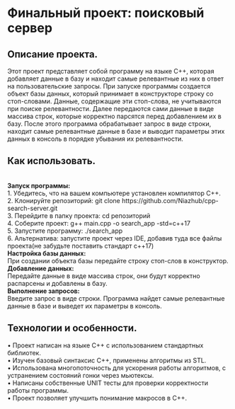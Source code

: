 <h1>Финальный проект: поисковый сервер</h1>

  <h2>Описание проекта.</h2>
  Этот проект представляет собой программу на языке C++, которая добавляет данные в базу и находит самые релевантные из них в ответ на пользовательские запросы. При запуске программы создается объект базы данных, который принимает в конструкторе строку со стоп-словами. Данные, содержащие эти стоп-слова, не учитываются при поиске релевантности. Далее передаются сами данные в виде массива строк, которые корректно парсятся перед добавлением их в базу. После этого программа обрабатывает запрос в виде строки, находит самые релевантные данные в базе и выводит параметры этих данных в консоль в порядке убывания их релевантности.
  
  <h2>Как использовать.</h2><br>
  <b>Запуск программы:</b><br>
  1. Убедитесь, что на вашем компьютере установлен компилятор C++.<br>
  2. Клонируйте репозиторий: git clone https://github.com/Niazhub/cpp-search-server.git<br>
  3. Перейдите в папку проекта: cd репозиторий<br>
  4. Соберите проект: g++ main.cpp -o search_app -std=c++17<br>
  5. Запустите программу: ./search_app<br>
  6. Альтернатива: запустите проект через IDE, добавив туда все файлы проекта(не забудьте поставить стандарт c++17)<br>
  <b>Настройка базы данных:</b><br>
  При создании объекта базы передайте строку стоп-слов в конструктор.<br>
  <b>Добавление данных:</b><br>
  Передайте данные в виде массива строк, они будут корректно распарсены и добавлены в базу.<br>
  <b>Выполнение запросов:</b><br>
  Введите запрос в виде строки. Программа найдет самые релевантные данные в базе и выведет их параметры в консоль.<br>
  <h2>Технологии и особенности.</h2>
  • Проект написан на языке C++ с использованием стандартных библиотек.<br>
  • Изучен базовый синтаксис C++, применены алгоритмы из STL.<br>
  • Использована многопоточность для ускорения работы алгоритмов, с устранением состояний гонки через мьютексы.<br>
  • Написаны собственные UNIT тесты для проверки корректности работы программы.<br>
  • Проект позволяет улучшить понимание макросов в C++.<br>

  
